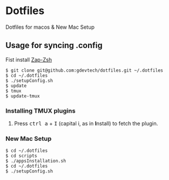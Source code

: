 # Dotfiles

Dotfiles for macos & New Mac Setup

## Usage for syncing .config

Fist install [Zap-Zsh](https://www.zapzsh.org/)

```shell
$ git clone git@github.com:gdevtech/dotfiles.git ~/.dotfiles
$ cd ~/.dotfiles
$ ./setupConfig.sh
$ update
$ tmux
$ update-tmux
```
### Installing TMUX plugins

1. Press <kbd>ctrl a</kbd> + <kbd>I</kbd> (capital i, as in **I**nstall) to fetch the plugin.

### New Mac Setup
```shell
$ cd ~/.dotfiles
$ cd scripts
$ ./appsInstallation.sh
$ cd ~/.dotfiles
$ ./setupConfig.sh
```
